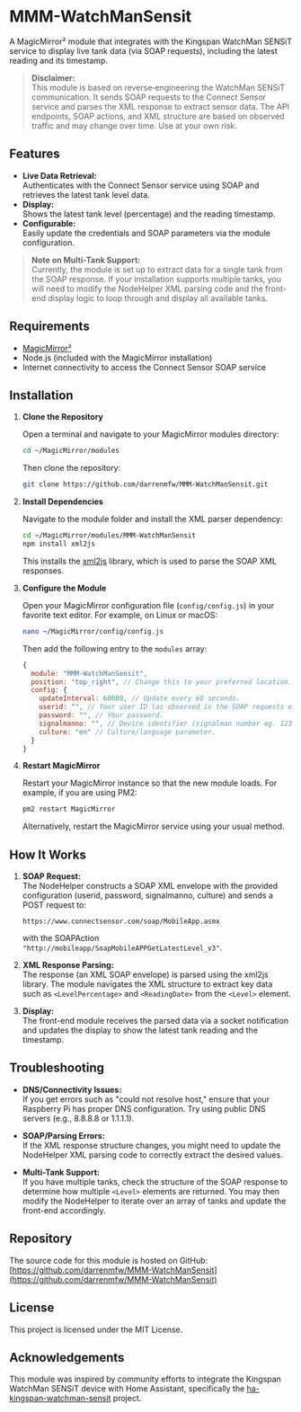 # MMM-WatchManSensit

A MagicMirror² module that integrates with the Kingspan WatchMan SENSiT service to display live tank data (via SOAP requests), including the latest reading and its timestamp.

> **Disclaimer:**  
> This module is based on reverse‑engineering the WatchMan SENSiT communication. It sends SOAP requests to the Connect Sensor service and parses the XML response to extract sensor data. The API endpoints, SOAP actions, and XML structure are based on observed traffic and may change over time. Use at your own risk.

## Features

- **Live Data Retrieval:**  
  Authenticates with the Connect Sensor service using SOAP and retrieves the latest tank level data.
- **Display:**  
  Shows the latest tank level (percentage) and the reading timestamp.
- **Configurable:**  
  Easily update the credentials and SOAP parameters via the module configuration.

> **Note on Multi-Tank Support:**  
> Currently, the module is set up to extract data for a single tank from the SOAP response. If your installation supports multiple tanks, you will need to modify the NodeHelper XML parsing code and the front-end display logic to loop through and display all available tanks.

## Requirements

- [MagicMirror²](https://magicmirror.builders/)
- Node.js (included with the MagicMirror installation)
- Internet connectivity to access the Connect Sensor SOAP service

## Installation

1. **Clone the Repository**

   Open a terminal and navigate to your MagicMirror modules directory:
   ```bash
   cd ~/MagicMirror/modules
   ```
   Then clone the repository:
   ```bash
   git clone https://github.com/darrenmfw/MMM-WatchManSensit.git
   ```

2. **Install Dependencies**

   Navigate to the module folder and install the XML parser dependency:
   ```bash
   cd ~/MagicMirror/modules/MMM-WatchManSensit
   npm install xml2js
   ```
   This installs the [xml2js](https://www.npmjs.com/package/xml2js) library, which is used to parse the SOAP XML responses.

3. **Configure the Module**

   Open your MagicMirror configuration file (`config/config.js`) in your favorite text editor. For example, on Linux or macOS:
   ```bash
   nano ~/MagicMirror/config/config.js
   ```

   Then add the following entry to the `modules` array:
   ```js
   {
     module: "MMM-WatchManSensit",
     position: "top_right", // Change this to your preferred location.
     config: {
       updateInterval: 60000, // Update every 60 seconds.
       userid: "", // Your user ID (as observed in the SOAP requests eg. BOX12345678).
       password: "", // Your password.
       signalmanno: "", // Device identifier (signalman number eg. 12345678).
       culture: "en" // Culture/language parameter.
     }
   }
   ```

4. **Restart MagicMirror**

   Restart your MagicMirror instance so that the new module loads. For example, if you are using PM2:
   ```bash
   pm2 restart MagicMirror
   ```
   Alternatively, restart the MagicMirror service using your usual method.

## How It Works

1. **SOAP Request:**  
   The NodeHelper constructs a SOAP XML envelope with the provided configuration (userid, password, signalmanno, culture) and sends a POST request to:
   ```
   https://www.connectsensor.com/soap/MobileApp.asmx
   ```
   with the SOAPAction `"http://mobileapp/SoapMobileAPPGetLatestLevel_v3"`.

2. **XML Response Parsing:**  
   The response (an XML SOAP envelope) is parsed using the xml2js library. The module navigates the XML structure to extract key data such as `<LevelPercentage>` and `<ReadingDate>` from the `<Level>` element.

3. **Display:**  
   The front-end module receives the parsed data via a socket notification and updates the display to show the latest tank reading and the timestamp.

## Troubleshooting

- **DNS/Connectivity Issues:**  
  If you get errors such as "could not resolve host," ensure that your Raspberry Pi has proper DNS configuration. Try using public DNS servers (e.g., 8.8.8.8 or 1.1.1.1).

- **SOAP/Parsing Errors:**  
  If the XML response structure changes, you might need to update the NodeHelper XML parsing code to correctly extract the desired values.

- **Multi-Tank Support:**  
  If you have multiple tanks, check the structure of the SOAP response to determine how multiple `<Level>` elements are returned. You may then modify the NodeHelper to iterate over an array of tanks and update the front-end accordingly.

## Repository

The source code for this module is hosted on GitHub:  
[https://github.com/darrenmfw/MMM-WatchManSensit](https://github.com/darrenmfw/MMM-WatchManSensit)

## License

This project is licensed under the MIT License.

## Acknowledgements

This module was inspired by community efforts to integrate the Kingspan WatchMan SENSiT device with Home Assistant, specifically the [ha-kingspan-watchman-sensit](https://github.com/masaccio/ha-kingspan-watchman-sensit) project.
